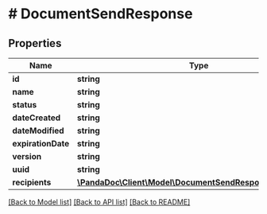 # # DocumentSendResponse

## Properties

Name | Type | Description | Notes
------------ | ------------- | ------------- | -------------
**id** | **string** |  | [optional]
**name** | **string** |  | [optional]
**status** | **string** |  | [optional]
**dateCreated** | **string** |  | [optional]
**dateModified** | **string** |  | [optional]
**expirationDate** | **string** |  | [optional]
**version** | **string** |  | [optional]
**uuid** | **string** |  | [optional]
**recipients** | [**\PandaDoc\Client\Model\DocumentSendResponseRecipients[]**](DocumentSendResponseRecipients.md) |  | [optional]

[[Back to Model list]](../../README.md#models) [[Back to API list]](../../README.md#endpoints) [[Back to README]](../../README.md)
